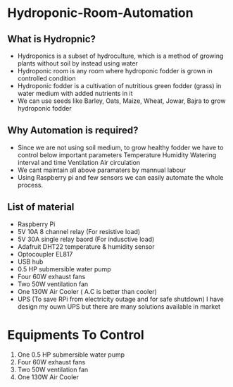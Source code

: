 # Hydroponic-Room-Automation

## What is Hydropnic?
- Hydroponics is a subset of hydroculture, which is a method of growing plants without soil by instead using water
- Hydroponic room is any room where hydroponic fodder is grown in controlled condition
- Hydroponic fodder is a cultivation of nutritious green fodder (grass) in water medium with added nutrients in it
- We can use seeds like Barley, Oats, Maize, Wheat, Jowar, Bajra to grow hydroponic fodder

## Why Automation is required?
- Since we are not using soil medium, to grow healthy fodder we have to control below important parameters
  Temperature
  Humidity
  Watering interval and time
  Ventilation
  Air circulation
- We cant maintain all above paramaters by mannual labour
- Using Raspberry pi and few sensors we can easily automate the whole process.

## List of material
- Raspberry Pi
- 5V 10A 8 channel relay (For resistive load)
- 5V 30A single relay baord (For indusctive load)
- Adafruit  DHT22 temperature & humidity sensor
- Optocoupler EL817
- USB hub
- 0.5 HP submersible water pump
- Four 60W exhaust fans
- Two 50W ventilation fan
- One 130W Air Cooler ( A.C is better than cooler)
- UPS (To save RPi from electricity outage and for safe shutdown)
  I have design my ouwn UPS but there are many solutions available in market

# Equipments To Control
1. One 0.5 HP submersible water pump
2. Four 60W exhaust fans
3. Two 50W ventilation fan
4. One 130W Air Cooler
